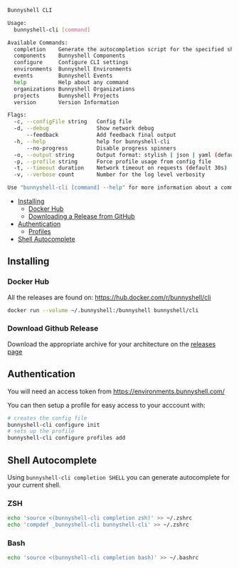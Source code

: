 ```sh
Bunnyshell CLI

Usage:
  bunnyshell-cli [command]

Available Commands:
  completion    Generate the autocompletion script for the specified shell
  components    Bunnyshell Components
  configure     Configure CLI settings
  environments  Bunnyshell Environments
  events        Bunnyshell Events
  help          Help about any command
  organizations Bunnyshell Organizations
  projects      Bunnyshell Projects
  version       Version Information

Flags:
  -c, --configFile string   Config file
  -d, --debug               Show network debug
      --feedback            Add feedback final output
  -h, --help                help for bunnyshell-cli
      --no-progress         Disable progress spinners
  -o, --output string       Output format: stylish | json | yaml (default "stylish")
  -p, --profile string      Force profile usage from config file
  -t, --timeout duration    Network timeout on requests (default 30s)
  -v, --verbose count       Number for the log level verbosity

Use "bunnyshell-cli [command] --help" for more information about a command.
```

- [Installing](#installing)
  - [Docker Hub](#docker-hub)
  - [Downloading a Release from GitHub](#download-github-release)
- [Authentication](#authentication)
  - [Profiles](#profiles)
- [Shell Autocomplete](#shell-autocomplete)

## Installing

### Docker Hub
All the releases are found on: https://hub.docker.com/r/bunnyshell/cli

```sh
docker run --volume ~/.bunnyshell:/bunnyshell bunnyshell/cli
```

### Download Github Release

Download the appropriate archive for your architecture on the [releases page](https://github.com/bunnyshellosi/cli/releases)

## Authentication
You will need an access token from https://environments.bunnyshell.com/

You can then setup a profile for easy access to your acccount with:
```sh
# creates the config file
bunnyshell-cli configure init
# sets up the profile
bunnyshell-cli configure profiles add
```

## Shell Autocomplete
Using `bunnyshell-cli completion SHELL` you can generate autocomplete for your current shell.

### ZSH
```sh
echo 'source <(bunnyshell-cli completion zsh)' >> ~/.zshrc
echo 'compdef _bunnyshell-cli bunnyshell-cli' >> ~/.zshrc
```

### Bash
```sh
echo 'source <(bunnyshell-cli completion bash)' >> ~/.bashrc
```

